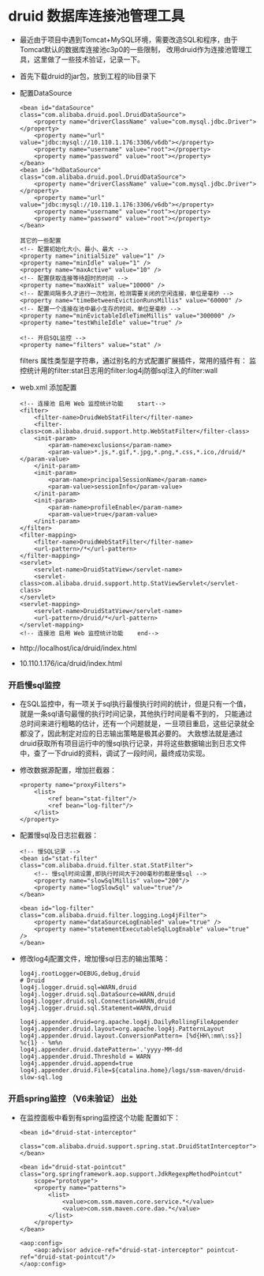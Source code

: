 # druid 数据库连接池管理工具

- 最近由于项目中遇到Tomcat+MySQL环境，需要改造SQL和程序，由于Tomcat默认的数据库连接池c3p0的一些限制，
	改用druid作为连接池管理工具，这里做了一些技术验证，记录一下。

- 首先下载druid的jar包，放到工程的lib目录下
- 配置DataSource
	```
	<bean id="dataSource" class="com.alibaba.druid.pool.DruidDataSource">
		<property name="driverClassName" value="com.mysql.jdbc.Driver"></property>
		<property name="url" value="jdbc:mysql://10.110.1.176:3306/v6db"></property>
		<property name="username" value="root"></property>
		<property name="password" value="root"></property>
	</bean>
	<bean id="hdDataSource" class="com.alibaba.druid.pool.DruidDataSource">
		<property name="driverClassName" value="com.mysql.jdbc.Driver"></property>
		<property name="url" value="jdbc:mysql://10.110.1.176:3306/v6db"></property>
		<property name="username" value="root"></property>
		<property name="password" value="root"></property>
	</bean>
	```
	```
	其它的一些配置
	<!-- 配置初始化大小、最小、最大 --> 
	<property name="initialSize" value="1" /> 
	<property name="minIdle" value="1" /> 
	<property name="maxActive" value="10" />
	<!-- 配置获取连接等待超时的时间 --> 
	<property name="maxWait" value="10000" />
	<!-- 配置间隔多久才进行一次检测，检测需要关闭的空闲连接，单位是毫秒 --> 
	<property name="timeBetweenEvictionRunsMillis" value="60000" />
	<!-- 配置一个连接在池中最小生存的时间，单位是毫秒 --> 
	<property name="minEvictableIdleTimeMillis" value="300000" />
	<property name="testWhileIdle" value="true" />

	<!-- 开启SQL监控 --> 
	<property name="filters" value="stat" />
	```
	filters	属性类型是字符串，通过别名的方式配置扩展插件，常用的插件有： 
	监控统计用的filter:stat日志用的filter:log4j防御sql注入的filter:wall

- web.xml 添加配置
	```
	<!-- 连接池 启用 Web 监控统计功能    start-->
	<filter>
		<filter-name>DruidWebStatFilter</filter-name>
		<filter-class>com.alibaba.druid.support.http.WebStatFilter</filter-class>
		<init-param>
			<param-name>exclusions</param-name>
			<param-value>*.js,*.gif,*.jpg,*.png,*.css,*.ico,/druid/*</param-value>
		</init-param>
		<init-param>
			<param-name>principalSessionName</param-name>
			<param-value>sessionInfo</param-value>
		</init-param>
		<init-param>
			<param-name>profileEnable</param-name>
			<param-value>true</param-value>
		</init-param>
	</filter>
	<filter-mapping>
		<filter-name>DruidWebStatFilter</filter-name>
		<url-pattern>/*</url-pattern>
	</filter-mapping>
	<servlet>
		<servlet-name>DruidStatView</servlet-name>
		<servlet-class>com.alibaba.druid.support.http.StatViewServlet</servlet-class>
	</servlet>
	<servlet-mapping>
		<servlet-name>DruidStatView</servlet-name>
		<url-pattern>/druid/*</url-pattern>
	</servlet-mapping>
	<!-- 连接池 启用 Web 监控统计功能    end-->
	```

- http://localhost/ica/druid/index.html
- 10.110.1.176/ica/druid/index.html

### 开启慢sql监控
-	在SQL监控中，有一项关于sql执行最慢执行时间的统计，但是只有一个值，就是一条sql语句最慢的执行时间记录，其他执行时间是看不到的，		只能通过总时间来进行粗略的估计，还有一个问题就是，一旦项目重启，这些记录就全都没了，因此制定对应的日志输出策略是极其必要的。
	大致想法就是通过druid获取所有项目运行中的慢sql执行记录，并将这些数据输出到日志文件中，查了一下druid的资料，调试了一段时间，最终成功实现。

- 修改数据源配置，增加拦截器：
	```
	<property name="proxyFilters">
		<list>
			<ref bean="stat-filter"/>
			<ref bean="log-filter"/>
		</list>
	</property>
	```
- 配置慢sql及日志拦截器：
	```
	<!-- 慢SQL记录 -->
	<bean id="stat-filter" class="com.alibaba.druid.filter.stat.StatFilter">
		<!-- 慢sql时间设置,即执行时间大于200毫秒的都是慢sql -->
		<property name="slowSqlMillis" value="200"/>
		<property name="logSlowSql" value="true"/>
	</bean>

	<bean id="log-filter" class="com.alibaba.druid.filter.logging.Log4jFilter">
		<property name="dataSourceLogEnabled" value="true" />
		<property name="statementExecutableSqlLogEnable" value="true" />
	</bean>
	```
- 修改log4j配置文件，增加慢sql日志的输出策略：
	```
	log4j.rootLogger=DEBUG,debug,druid
	# Druid
	log4j.logger.druid.sql=WARN,druid
	log4j.logger.druid.sql.DataSource=WARN,druid
	log4j.logger.druid.sql.Connection=WARN,druid
	log4j.logger.druid.sql.Statement=WARN,druid

	log4j.appender.druid=org.apache.log4j.DailyRollingFileAppender
	log4j.appender.druid.layout=org.apache.log4j.PatternLayout
	log4j.appender.druid.layout.ConversionPattern= [%d{HH\:mm\:ss}] %c{1} - %m%n
	log4j.appender.druid.datePattern='.'yyyy-MM-dd
	log4j.appender.druid.Threshold = WARN
	log4j.appender.druid.append=true
	log4j.appender.druid.File=${catalina.home}/logs/ssm-maven/druid-slow-sql.log
	```

### 开启spring监控 （V6未验证） [出处](http://www.cnblogs.com/telwanggs/p/7484854.html)
- 在监控面板中看到有spring监控这个功能
	配置如下：
	```
	<bean id="druid-stat-interceptor"
		class="com.alibaba.druid.support.spring.stat.DruidStatInterceptor">
	</bean>

	<bean id="druid-stat-pointcut" class="org.springframework.aop.support.JdkRegexpMethodPointcut"
		scope="prototype">
		<property name="patterns">
			<list>
				<value>com.ssm.maven.core.service.*</value>
				<value>com.ssm.maven.core.dao.*</value>
			</list>
		</property>
	</bean>

	<aop:config>
		<aop:advisor advice-ref="druid-stat-interceptor" pointcut-ref="druid-stat-pointcut"/>
	</aop:config>
	```